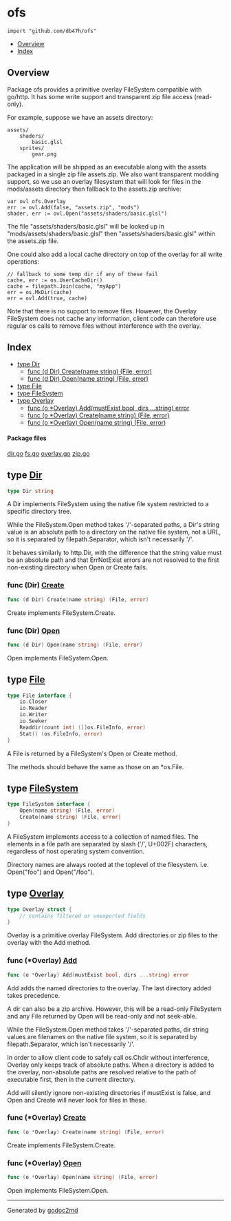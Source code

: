 

# ofs
`import "github.com/db47h/ofs"`

* [Overview](#pkg-overview)
* [Index](#pkg-index)

## <a name="pkg-overview">Overview</a>
Package ofs provides a primitive overlay FileSystem compatible with go/http.
It has some write support and transparent zip file access (read-only).

For example, suppose we have an assets directory:


	assets/
		shaders/
			basic.glsl
		sprites/
			gear.png

The application will be shipped as an executable along with the assets packaged
in a single zip file assets.zip. We also want transparent modding support, so
we use an overlay filesystem that will look for files in the mods/assets
directory then fallback to the assets.zip archive:


	var ovl ofs.Overlay
	err := ovl.Add(false, "assets.zip", "mods")
	shader, err := ovl.Open("assets/shaders/basic.glsl")

The file "assets/shaders/basic.glsl" will be looked up in "mods/assets/shaders/basic.glsl"
then "assets/shaders/basic.glsl" within the assets.zip file.

One could also add a local cache directory on top of the overlay for all write
operations:


	// fallback to some temp dir if any of these fail
	cache, err := os.UserCacheDir()
	cache = filepath.Join(cache, "myApp")
	err = os.MkDir(cache)
	err = ovl.Add(true, cache)

Note that there is no support to remove files. However, the Overlay FileSystem
does not cache any information, client code can therefore use regular os calls
to remove files without interference with the overlay.




## <a name="pkg-index">Index</a>
* [type Dir](#Dir)
  * [func (d Dir) Create(name string) (File, error)](#Dir.Create)
  * [func (d Dir) Open(name string) (File, error)](#Dir.Open)
* [type File](#File)
* [type FileSystem](#FileSystem)
* [type Overlay](#Overlay)
  * [func (o *Overlay) Add(mustExist bool, dirs ...string) error](#Overlay.Add)
  * [func (o *Overlay) Create(name string) (File, error)](#Overlay.Create)
  * [func (o *Overlay) Open(name string) (File, error)](#Overlay.Open)


#### <a name="pkg-files">Package files</a>
[dir.go](/src/target/dir.go) [fs.go](/src/target/fs.go) [overlay.go](/src/target/overlay.go) [zip.go](/src/target/zip.go) 






## <a name="Dir">type</a> [Dir](/src/target/dir.go?s=658:673#L23)
``` go
type Dir string
```
A Dir implements FileSystem using the native file system restricted to a
specific directory tree.

While the FileSystem.Open method takes '/'-separated paths, a Dir's string
value is an absolute path to a directory on the native file system, not a
URL, so it is separated by filepath.Separator, which isn't necessarily '/'.

It behaves similarly to http.Dir, with the difference that the string value
must be an absolute path and that ErrNotExist errors are not resolved to the
first non-existing directory when Open or Create fails.










### <a name="Dir.Create">func</a> (Dir) [Create](/src/target/dir.go?s=1362:1408#L48)
``` go
func (d Dir) Create(name string) (File, error)
```
Create implements FileSystem.Create.




### <a name="Dir.Open">func</a> (Dir) [Open](/src/target/dir.go?s=1125:1169#L39)
``` go
func (d Dir) Open(name string) (File, error)
```
Open implements FileSystem.Open.




## <a name="File">type</a> [File](/src/target/fs.go?s=169:308#L12)
``` go
type File interface {
    io.Closer
    io.Reader
    io.Writer
    io.Seeker
    Readdir(count int) ([]os.FileInfo, error)
    Stat() (os.FileInfo, error)
}
```
A File is returned by a FileSystem's Open or Create method.

The methods should behave the same as those on an *os.File.










## <a name="FileSystem">type</a> [FileSystem](/src/target/fs.go?s=623:720#L28)
``` go
type FileSystem interface {
    Open(name string) (File, error)
    Create(name string) (File, error)
}
```
A FileSystem implements access to a collection of named files. The elements
in a file path are separated by slash ('/', U+002F) characters, regardless of
host operating system convention.

Directory names are always rooted at the toplevel of the filesystem. i.e. Open("foo")
and Open("/foo").










## <a name="Overlay">type</a> [Overlay](/src/target/overlay.go?s=1525:1584#L53)
``` go
type Overlay struct {
    // contains filtered or unexported fields
}
```
Overlay is a primitive overlay FileSystem. Add directories or zip files to the overlay with
the Add method.










### <a name="Overlay.Add">func</a> (\*Overlay) [Add](/src/target/overlay.go?s=2461:2520#L76)
``` go
func (o *Overlay) Add(mustExist bool, dirs ...string) error
```
Add adds the named directories to the overlay. The last directory added takes
precedence.

A dir can also be a zip archive. However, this will be a read-only FileSystem
and any File returned by Open will be read-only and not seek-able.

While the FileSystem.Open method takes '/'-separated paths, dir string values
are filenames on the native file system, so it is separated by
filepath.Separator, which isn't necessarily '/'.

In order to allow client code to safely call os.Chdir without interference,
Overlay only keeps track of absolute paths. When a directory is added to the
overlay, non-absolute paths are resolved relative to the path of executable
first, then in the current directory.

Add will silently ignore non-existing directories if mustExist is false, and
Open and Create will never look for files in these.




### <a name="Overlay.Create">func</a> (\*Overlay) [Create](/src/target/overlay.go?s=4237:4288#L150)
``` go
func (o *Overlay) Create(name string) (File, error)
```
Create implements FileSystem.Create.




### <a name="Overlay.Open">func</a> (\*Overlay) [Open](/src/target/overlay.go?s=3892:3941#L134)
``` go
func (o *Overlay) Open(name string) (File, error)
```
Open implements FileSystem.Open.








- - -
Generated by [godoc2md](http://godoc.org/github.com/davecheney/godoc2md)
